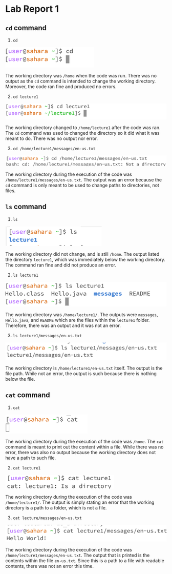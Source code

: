 # Lab Report 1 

## `cd` command
1. `cd`

![Image](cd_noarg.png)

The working directory was `/home` when the code was run. There was no output as the `cd` command is intended to change the working directory. Moreover, the code ran fine and produced no errors.

2. `cd lecture1`

![Image](cd_directory.png)

The working directory changed to `/home/lecture1` after the code was ran. The `cd` command was used to changed the directory so it did what it was meant to do. There was no output nor error.

3. `cd /home/lecture1/messages/en-us.txt`

![Image](cd_file.png)

The working directory during the execution of the code was `/home/lecture1/messages/en-us.txt`. The output was an error because the `cd` command is only meant to be used to change paths to directories, not files.

## `ls` command
1. `ls`

![Image](ls_noarg.png)

The working directory did not change, and is still `/home`. The output listed the directory `lecture1`, which was immediately below the working directory. The command ran fine and did not produce an error.

2. `ls lecture1`

![Image](ls_directory.png)

The working directory was `/home/lecture1/`. The outputs were `messages`, `Hello.java`, and `README` which are the files within the `lecture1` folder. Therefore, there was an output and it was not an error.

3. `ls lecture1/messages/en-us.txt` 

![Image](ls_file.png)

The working directory is `/home/lecture1/en-us.txt` itself. The output is the file path. While not an error, the output is such because there is nothing below the file.

## `cat` command
1. `cat`

![Image](cat_noarg.png)

The working directory during the execution of the code was `/home`. The `cat` command is meant to print out the content within a file. While there was no error, there was also no output because the working directory does not have a path to such file.

2. `cat lecture1`

![Image](cat_directory.png)

The working directory during the execution of the code was `/home/lecture1/`. The output is simply stating an error that the working directory is a path to a folder, which is not a file.

3. `cat lecture/messages/en-us.txt`

![Image](cat_file.png)

The working directory during the execution of the code was `/home/lecture1/messages/en-us.txt`. The output that is printed is the contents within the file `en-us.txt`. Since this is a path to a file with readable contents, there was not an error this time.
